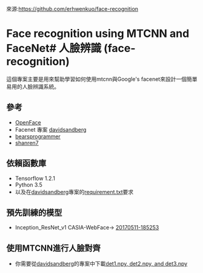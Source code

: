來源:https://github.com/erhwenkuo/face-recognition


# Face recognition using MTCNN and FaceNet# 人臉辨識 (face-recognition)
這個專案主要是用來幫助學習如何使用mtcnn與Google's facenet來設計一個簡單易用的人臉辨識系統。

## 參考
* [OpenFace](https://github.com/cmusatyalab/openface)
* Facenet 專案 [davidsandberg](https://github.com/davidsandberg/facenet)
* [bearsprogrammer](https://github.com/bearsprogrammer/real-time-deep-face-recognition)
* [shanren7](https://github.com/shanren7/real_time_face_recognition)

## 依賴函數庫
* Tensorflow 1.2.1
* Python 3.5
* 以及在[davidsandberg](https://github.com/davidsandberg/facenet)專案的[requirement.txt](https://github.com/davidsandberg/facenet/blob/master/requirements.txt)要求

## 預先訓練的模型
* Inception_ResNet_v1 CASIA-WebFace-> [20170511-185253](https://drive.google.com/file/d/0B5MzpY9kBtDVOTVnU3NIaUdySFE/edit)

## 使用MTCNN進行人臉對齊
* 你需要從[davidsandberg](https://github.com/davidsandberg/facenet)的專案中下載[det1.npy, det2.npy, and det3.npy](https://github.com/davidsandberg/facenet/tree/master/src/align) 
